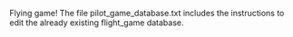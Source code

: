 Flying game! The file pilot_game_database.txt includes the instructions to edit the already existing flight_game database.
